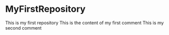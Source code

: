 # MyFirstRepository
This is my first repository
This is the content of my first comment
This is my second comment
